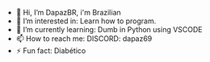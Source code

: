 - 👋 Hi, I’m DapazBR, i'm Brazilian
- 👀 I’m interested in: Learn how to program.
- 🌱 I’m currently learning: Dumb in Python using VSCODE
- 📫 How to reach me: DISCORD: dapaz69
- ⚡ Fun fact: Diabético 

